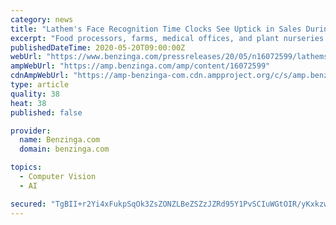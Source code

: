 ```yaml
---
category: news
title: "Lathem's Face Recognition Time Clocks See Uptick in Sales During COVID-19"
excerpt: "Food processors, farms, medical offices, and plant nurseries are among small businesses turning to face recognition employee"
publishedDateTime: 2020-05-20T09:00:00Z
webUrl: "https://www.benzinga.com/pressreleases/20/05/n16072599/lathems-face-recognition-time-clocks-see-uptick-in-sales-during-covid-19"
ampWebUrl: "https://amp.benzinga.com/amp/content/16072599"
cdnAmpWebUrl: "https://amp-benzinga-com.cdn.ampproject.org/c/s/amp.benzinga.com/amp/content/16072599"
type: article
quality: 38
heat: 38
published: false

provider:
  name: Benzinga.com
  domain: benzinga.com

topics:
  - Computer Vision
  - AI

secured: "TgBII+r2Yi4xFukpSqOk3ZsZONZLBeZSZzJZRd95Y1PvSCIuWGtOIR/yKxkzwatl6LUxPjlk7oZM/xx5fIl7qQbBYi/oZGbV7jV7lo9vWBAELL8oYCGS8ZQwbbTrEmlr0UW2JrSL49GkhgulPX8vCQoIxyHZZQ30JpdE+0CPuoWOcsjknG0QpeO71Tyvhgnao8yFSQ8CZMZxa39rPtovcFO+tMIazzjz9aBEQFy7w/Cm07SLqvhlNfm09tJ9IPr348xYd5/FsuIgVGOLtHoeQorkc/dJodPTNNoHyh0EVpEdcwjWCfjE7KizbauHCOFX;9q8vC2z0+EE6rxsIgPwvPA=="
---
```


